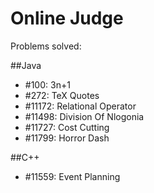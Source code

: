 # Online Judge

Problems solved:

##Java
- \#100: 3n+1
- \#272: TeX Quotes
- \#11172: Relational Operator
- \#11498: Division Of Nlogonia
- \#11727: Cost Cutting
- \#11799: Horror Dash

##C++
- \#11559: Event Planning

